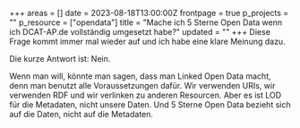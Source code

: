 +++ areas = []
date = 2023-08-18T13:00:00Z
frontpage = true
p_projects = ""
p_resource = ["opendata"]
title = "Mache ich 5 Sterne Open Data wenn ich DCAT-AP.de vollständig umgesetzt habe?"
updated = ""
+++
Diese Frage kommt immer mal wieder auf und ich habe eine klare Meinung dazu.

Die kurze Antwort ist: Nein.

Wenn man will, könnte man sagen, dass man Linked Open Data macht, denn man benutzt alle Voraussetzungen dafür. 
Wir verwenden URIs, wir verwenden RDF und wir verlinken zu anderen Resourcen. 
Aber es ist LOD für die Metadaten, nicht unsere Daten. 
Und 5 Sterne Open Data bezieht sich auf die Daten, nicht auf die Metadaten. 
